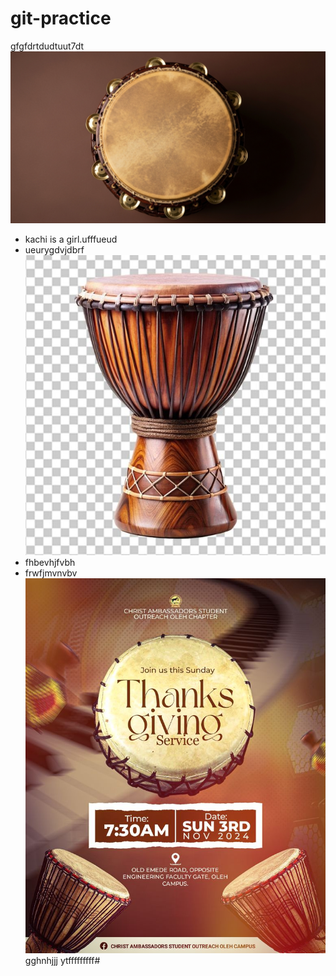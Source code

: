 # git-practice
gfgfdrtdudtuut7dt
![](./images/e.jpg)
- kachi is a girl.ufffueud 
- ueurygdvjdbrf 
![](./images/d.jpg)
- fhbevhjfvbh
- frwfjmvnvbv
![](./images/c.jpg)
gghnhjjj
ytfffffffff#